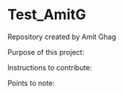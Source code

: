 # Test_AmitG
Repository created by Amit Ghag

Purpose of this project:

Instructions to contribute:


Points to note:
